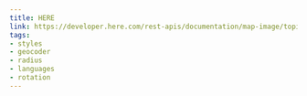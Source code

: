 ```yaml
---
title: HERE
link: https://developer.here.com/rest-apis/documentation/map-image/topics/overview.html
tags:
- styles
- geocoder
- radius
- languages
- rotation
---
```

